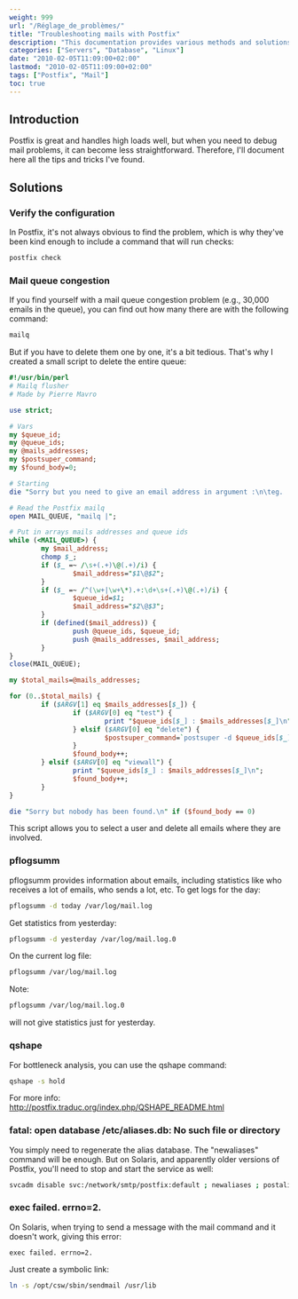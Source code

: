 ```yaml
---
weight: 999
url: "/Réglage_de_problèmes/"
title: "Troubleshooting mails with Postfix"
description: "This documentation provides various methods and solutions for troubleshooting mail server problems, especially in Postfix environments."
categories: ["Servers", "Database", "Linux"]
date: "2010-02-05T11:09:00+02:00"
lastmod: "2010-02-05T11:09:00+02:00"
tags: ["Postfix", "Mail"]
toc: true
---
```


## Introduction

Postfix is great and handles high loads well, but when you need to debug mail problems, it can become less straightforward. Therefore, I'll document here all the tips and tricks I've found.

## Solutions

### Verify the configuration

In Postfix, it's not always obvious to find the problem, which is why they've been kind enough to include a command that will run checks:

```bash
postfix check
```

### Mail queue congestion

If you find yourself with a mail queue congestion problem (e.g., 30,000 emails in the queue), you can find out how many there are with the following command:

```bash
mailq
```

But if you have to delete them one by one, it's a bit tedious. That's why I created a small script to delete the entire queue:

```perl
#!/usr/bin/perl
# Mailq flusher
# Made by Pierre Mavro

use strict;

# Vars
my $queue_id;
my @queue_ids;
my @mails_addresses;
my $postsuper_command;
my $found_body=0;

# Starting
die "Sorry but you need to give an email address in argument :\n\teg. ./queue_flush_users.pl <viewall|test|delete> <user_mail>\n" if (! defined($ARGV[0]));

# Read the Postfix mailq
open MAIL_QUEUE, "mailq |";

# Put in arrays mails addresses and queue ids
while (<MAIL_QUEUE>) {
        my $mail_address;
        chomp $_;
        if ($_ =~ /\s+(.+)\@(.+)/i) {
                $mail_address="$1\@$2";
        }
        if ($_ =~ /^(\w+|\w+\*).+:\d+\s+(.+)\@(.+)/i) {
                $queue_id=$1;
                $mail_address="$2\@$3";
        }
        if (defined($mail_address)) {
                push @queue_ids, $queue_id;
                push @mails_addresses, $mail_address;
        }
}
close(MAIL_QUEUE);

my $total_mails=@mails_addresses;

for (0..$total_mails) {
        if ($ARGV[1] eq $mails_addresses[$_]) {
                if ($ARGV[0] eq "test") {
                        print "$queue_ids[$_] : $mails_addresses[$_]\n";
                } elsif ($ARGV[0] eq "delete") {
                        $postsuper_command=`postsuper -d $queue_ids[$_]`;
                }
                $found_body++;
        } elsif ($ARGV[0] eq "viewall") {
                print "$queue_ids[$_] : $mails_addresses[$_]\n";
                $found_body++;
        }
}

die "Sorry but nobody has been found.\n" if ($found_body == 0)
```

This script allows you to select a user and delete all emails where they are involved.

### pflogsumm

pflogsumm provides information about emails, including statistics like who receives a lot of emails, who sends a lot, etc. To get logs for the day:

```bash
pflogsumm -d today /var/log/mail.log
```

Get statistics from yesterday:

```bash
pflogsumm -d yesterday /var/log/mail.log.0
```

On the current log file:

```bash
pflogsumm /var/log/mail.log
```

Note:

```bash
pflogsumm /var/log/mail.log.0
```

will not give statistics just for yesterday.

### qshape

For bottleneck analysis, you can use the qshape command:

```bash
qshape -s hold
```

For more info:  
http://postfix.traduc.org/index.php/QSHAPE_README.html

### fatal: open database /etc/aliases.db: No such file or directory

You simply need to regenerate the alias database. The "newaliases" command will be enough. But on Solaris, and apparently older versions of Postfix, you'll need to stop and start the service as well:

```bash
svcadm disable svc:/network/smtp/postfix:default ; newaliases ; postalias ; svcadm enable svc:/network/smtp/postfix:default
```

### exec failed. errno=2.

On Solaris, when trying to send a message with the mail command and it doesn't work, giving this error:

```
exec failed. errno=2.
```

Just create a symbolic link:

```bash
ln -s /opt/csw/sbin/sendmail /usr/lib
```
